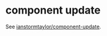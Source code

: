 # component update

See [ianstormtaylor/component-update](https://github.com/ianstormtaylor/component-update).